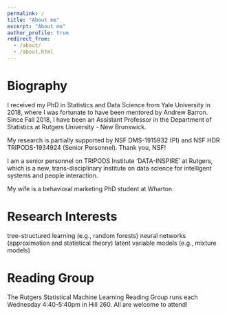 ```yaml
---
permalink: /
title: "About me"
excerpt: "About me"
author_profile: true
redirect_from: 
  - /about/
  - /about.html
---
```


Biography
======

I received my PhD in Statistics and Data Science from Yale University in 2018, where I was fortunate to have been mentored by Andrew Barron. Since Fall 2018, I have been an Assistant Professor in the Department of Statistics at Rutgers University - New Brunswick.

My research is partially supported by NSF DMS-1915932 (PI) and NSF HDR TRIPODS-1934924 (Senior Personnel). Thank you, NSF!

I am a senior personnel on TRIPODS Institute ‘DATA-INSPIRE’ at Rutgers, which is a new, trans-disciplinary institute on data science for intelligent systems and people interaction.

My wife is a behavioral marketing PhD student at Wharton.

Research Interests
======

tree-structured learning (e.g., random forests)
neural networks (approximation and statistical theory)
latent variable models (e.g., mixture models)

Reading Group
======

The Rutgers Statistical Machine Learning Reading Group runs each Wednesday 4:40-5:40pm in Hill 260. All are welcome to attend!
